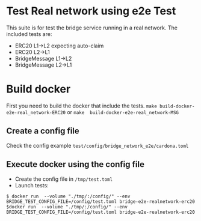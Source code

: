# Test Real network using e2e Test
This suite is for test the bridge service running in a real network.
The included tests are: 
- ERC20 L1->L2 expecting auto-claim
- ERC20 L2->L1 
- BridgeMessage L1->L2
- BridgeMessage L2->L1

# Build docker
First you need to build the docker that include the tests.
`make build-docker-e2e-real_network-ERC20`
or
`make  build-docker-e2e-real_network-MSG`


## Create a config file
Check the config example  `test/config/bridge_network_e2e/cardona.toml`

## Execute docker using the config file
- Create the config file in `/tmp/test.toml`
- Launch tests:
 ```
 $ docker run  --volume "./tmp/:/config/" --env BRIDGE_TEST_CONFIG_FILE=/config/test.toml bridge-e2e-realnetwork-erc20  
 $docker run  --volume "./tmp/:/config/" --env BRIDGE_TEST_CONFIG_FILE=/config/test.toml bridge-e2e-realnetwork-erc20  
 ```